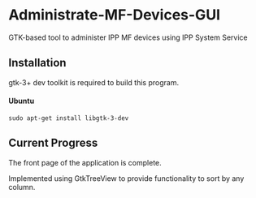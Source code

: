# Administrate-MF-Devices-GUI

GTK-based tool to administer IPP MF devices using IPP System Service

## Installation
gtk-3+ dev toolkit is required to build this program. 

#### Ubuntu
`sudo apt-get install libgtk-3-dev`

## Current Progress

The front page of the application is complete. 

Implemented using GtkTreeView to provide functionality to sort by any column. 